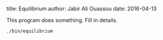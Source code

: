 title:  Equilibrium
author: Jabir Ali Ouassou
date:   2016-04-13

This program does something. Fill in details.

    ./bin/equilibrium
